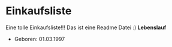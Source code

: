 # Einkaufsliste
Eine tolle Einkaufsliste!!!
Das ist eine Readme Datei :)
**Lebenslauf**

* Geboren: 01.03.1997
